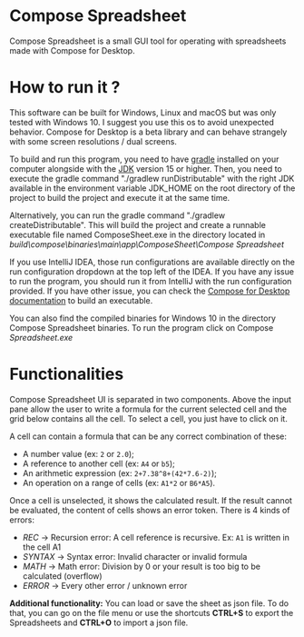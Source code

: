 # Compose Spreadsheet
Compose Spreadsheet is a small GUI tool for operating with spreadsheets made with Compose for Desktop.

# How to run it ?
This software can be built for Windows, Linux and macOS but was only tested with Windows 10. I suggest you use this os
to avoid unexpected behavior. Compose for Desktop is a beta library and can behave strangely with some screen resolutions / dual screens.

To build and run this program, you need to have [gradle](https://gradle.org/install/) installed on your computer alongside 
with the [JDK](https://adoptopenjdk.net) version 15 or higher.
Then, you need to execute the gradle command "./gradlew runDistributable" with the right JDK available in the environment variable JDK_HOME on the root directory of the project to build 
the project and execute it at the same time.

Alternatively, you can run the gradle command "./gradlew createDistributable". This will build the project and create a
runnable executable file named ComposeSheet.exe in the directory located in _build\compose\binaries\main\app\ComposeSheet\Compose Spreadsheet_

If you use IntelliJ IDEA, those run configurations are available directly on the run configuration dropdown at the top left of the IDEA.
If you have any issue to run the program, you should run it from IntelliJ with the run configuration provided. If you have other issue,
you can check the [Compose for Desktop documentation](https://github.com/JetBrains/compose-jb/tree/master/tutorials/Native_distributions_and_local_execution) to build an executable. 

You can also find the compiled binaries for Windows 10 in the directory Compose Spreadsheet binaries. To run the program click on Compose _Spreadsheet.exe_

# Functionalities
Compose Spreadsheet UI is separated in two components. Above the input pane allow the user to write a formula for the current selected cell
and the grid below contains all the cell. To select a cell, you just have to click on it.

A cell can contain a formula that can be any correct combination of these:
- A number value (ex: `2` or `2.0`);
- A reference to another cell (ex: `A4` or `b5`);
- An arithmetic expression (ex: `2+7.38^8+(42*7.6-2)`);
- An operation on a range of cells (ex: `A1*2` or `B6*A5`).

Once a cell is unselected, it shows the calculated result. If the result cannot be evaluated, the content of cells shows
an error token.
There is 4 kinds of errors:
- _REC_ &rarr; Recursion error: A cell reference is recursive. Ex: `A1` is written in the cell A1
- _SYNTAX_ &rarr; Syntax error: Invalid character or invalid formula
- _MATH_ &rarr; Math error: Division by 0 or your result is too big to be calculated (overflow)
- _ERROR_ &rarr; Every other error / unknown error

**Additional functionality:**
You can load or save the sheet as json file. To do that, you can go on the file menu or use the shortcuts **CTRL+S** to
export the Spreadsheets and **CTRL+O** to import a json file.
